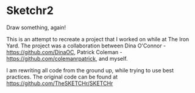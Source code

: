 # Sketchr2
Draw something, again!

This is an attempt to recreate a project that I worked on while at The Iron Yard.
The project was a collaboration between Dina O'Connor - https://github.com/DinaOC,
Patrick Coleman - https://github.com/colemanrpatrick, and myself.

I am rewriting all code from the ground up, while trying to use best practices.
The original code can be found at https://github.com/TheSKETCHr/SKETCHr
